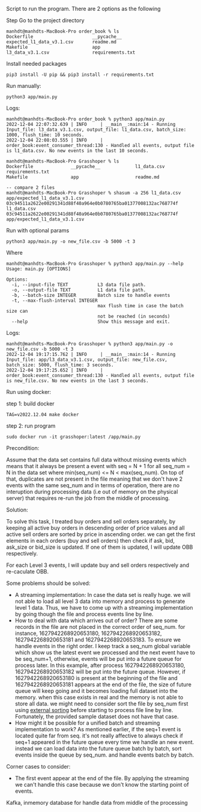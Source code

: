 Script to run the program. There are 2 options as the following

Step Go to the project directory
```
manhdt@manhdts-MacBook-Pro order_book % ls
Dockerfile                      __pycache__                     expected_l1_data_v3.1.csv       readme.md
Makefile                        app                             l3_data_v3.1.csv                requirements.txt
```
Install needed packages
```
pip3 install -U pip && pip3 install -r requirements.txt
```
Run manually:
```
python3 app/main.py
```
Logs:
```
manhdt@manhdts-MacBook-Pro order_book % python3 app/main.py
2022-12-04 22:07:32.639 | INFO     | __main__:main:14 - Running Input_file: l3_data_v3.1.csv, output_file: l1_data.csv, batch_size: 1000, flush_time: 10 seconds.
2022-12-04 22:08:03.555 | INFO     | order_book:event_consumer_thread:130 - Handled all events, output file is l1_data.csv. No new events in the last 10 seconds.

manhdt@manhdts-MacBook-Pro Grasshoper % ls
Dockerfile              __pycache__             l1_data.csv             requirements.txt
Makefile                app                     readme.md

-- compare 2 files
manhdt@manhdts-MacBook-Pro Grasshoper % shasum -a 256 l1_data.csv app/expected_l1_data_v3.1.csv 
03c94511a2622e00291341d88f40a964e0b0780765ba01377008132ac768774f  l1_data.csv
03c94511a2622e00291341d88f40a964e0b0780765ba01377008132ac768774f  app/expected_l1_data_v3.1.csv
```
Run with optional params
```
python3 app/main.py -o new_file.csv -b 5000 -t 3 
```
Where
```
manhdt@manhdts-MacBook-Pro Grasshoper % python3 app/main.py --help
Usage: main.py [OPTIONS]

Options:
  -i, --input-file TEXT           L3 data file path.
  -o, --output-file TEXT          L1 data file path.
  -b, --batch-size INTEGER        Batch size to handle events
  -t, --max-flush-interval INTEGER
                                  max flush time in case the batch size can
                                  not be reached (in seconds)
  --help                          Show this message and exit.
```
Logs:
```
manhdt@manhdts-MacBook-Pro Grasshoper % python3 app/main.py -o new_file.csv -b 5000 -t 3 
2022-12-04 19:17:15.762 | INFO     | __main__:main:14 - Running Input_file: app/l3_data_v3.1.csv, output_file: new_file.csv, batch_size: 5000, flush_time: 3 seconds.
2022-12-04 19:17:25.652 | INFO     | order_book:event_consumer_thread:130 - Handled all events, output file is new_file.csv. No new events in the last 3 seconds.
```


Run using docker:

step 1: build docker
```
TAG=v2022.12.04 make docker
```
step 2: run program
```
sudo docker run -it grasshoper:latest /app/main.py
```

Precondition:

Assume that the data set contains full data without missing events which means that it always be present a event with seq = N + 1 for all seq_num = N in the data set where min(seq_num) <= N < max(seq_num). On top of that, duplicates are not present in the file meaning that we don't have 2 events with the same seq_num and in terms of operation, there are no interuption during processing data (i.e out of memory on the physical server) that requires re-run the job from the middle of processing.

Solution: 

To solve this task, I treated buy orders and sell orders separately, by keeping all active buy orders in descending order of price values and all active sell orders are sorted by price in ascending order. we can get the first elements in each orders (buy and sell orders) then check if ask, bid, ask_size or bid_size is updated. If one of them is updated, I will update OBB respectively.

For each Level 3 events, I will update buy and sell orders respectively and re-caculate OBB.

Some problems should be solved:
* A streaming implementation: In case the data set is really huge. we will not able to load all level 3 data into memory and process to generate level 1 data. Thus, we have to come up with a streaming implementation by going though the file and process events line by line.
* How to deal with data which arrives out of order? There are some records in the file are not placed in the correct order of seq_num. for instance, 1627942268920653180, 1627942268920653182, 1627942268920653181 and 1627942268920653183. To ensure we handle events in the right order. I keep track a seq_num global variable which show us the latest event we processed and the next event have to be seq_num+1, otherwise, events will be put into a future queue for process later. In this example, after process 1627942268920653180, 1627942268920653182 will be put into the future queue. However, if 1627942268920653180 is present at the beginning of the file and 1627942268920653181 appears at the end of the file, the size of future queue will keep going and it becomes loading full dataset into the memory. when this case exists in real and the memory is not able to store all data. we might need to consider sort the file by seq_num first using [external sorting](https://www.geeksforgeeks.org/external-sorting/) before starting to process file line by line. Fortunately, the provided sample dataset does not have that case.
* How might it be possible for a unified batch and streaming implementation to work?
As mentioned earlier, if the seq+1 event is located quite far from seq. it's not really affective to always check if seq+1 appeared in the future queue every time we handle an new event. instead we can load data into the future queue batch by batch, sort events inside the queue by seq_num. and handle events batch by batch.

Corner cases to consider:

* The first event appear at the end of the file. By applying the streaming we can't handle this case because we don't know the starting point of events.

Kafka, inmemory database for handle data from middle of the processing
